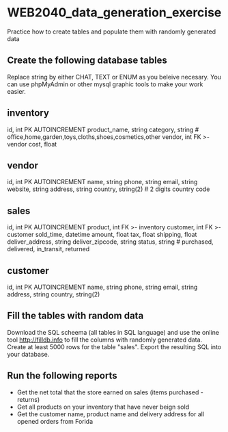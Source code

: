 # WEB2040_data_generation_exercise
Practice how to create tables and populate them with randomly generated data

## Create the following database tables
Replace string by either CHAT, TEXT or ENUM as you beleive necesary. You can use phpMyAdmin or other mysql graphic tools to make your work easier.

inventory
----
id, int PK AUTOINCREMENT
product_name, string
category, string # office,home,garden,toys,cloths,shoes,cosmetics,other
vendor, int FK >- vendor
cost, float

vendor
---
id, int PK AUTOINCREMENT
name, string
phone, string
email, string
website, string
address, string
country, string(2) # 2 digits country code

sales
---
id, int PK AUTOINCREMENT
product, int FK >- inventory
customer, int FK >- customer
sold_time, datetime
amount, float
tax, float
shipping, float
deliver_address, string
deliver_zipcode, string
status, string # purchased, delivered, in_transit, returned

customer
---
id, int PK AUTOINCREMENT
name, string
phone, string
email, string
address, string
country, string(2)

## Fill the tables with random data
Download the SQL scheema (all tables in SQL language) and use the online tool http://filldb.info to fill the columns with randomly generated data. Create at least 5000 rows for the table "sales". Export the resulting SQL into your database. 

## Run the following reports
* Get the net total that the store earned on sales (items purchased - returns) 
* Get all products on your inventory that have never beign sold
* Get the customer name, product name and delivery address for all opened orders from Forida
